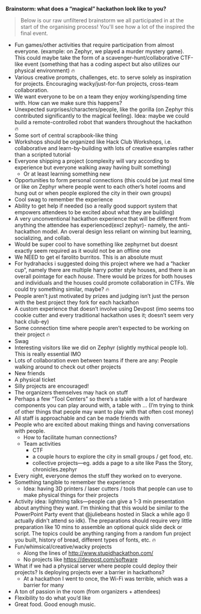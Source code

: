 **Brainstorm: what does a “magical” hackathon look like to you?**

> Below is our raw unfiltered brainstorm we all participated in at the start of the organising process! You'll see how a lot of the inspired the final event.

* Fun games/other activities that require participation from almost everyone. (example: on Zephyr, we played a murder mystery game). This could maybe take the form of a scavenger-hunt/collaborative CTF-like event (something that has a coding aspect but also utilizes our physical environment) 🔥
* Various creative prompts, challenges, etc. to serve solely as inspiration for projects. Encouraging wacky/just-for-fun projects, cross-team collaboration.
* We want everyone to be on a team they enjoy working/spending time with. How can we make sure this happens?
* Unexpected surprises/characters/people, like the gorilla (on Zephyr this contributed significantly to the magical feeling). Idea: maybe we could build a remote-controlled robot that wanders throughout the hackathon 🔥
* Some sort of central scrapbook-like thing
* Workshops should be organized like Hack Club Workshops, i.e. collaborative and learn-by-building with lots of creative examples rather than a scripted tutorial
* Everyone shipping a project (complexity will vary according to experience but everyone walking away having built something)
    * Or at least learning something new
* Opportunities to form personal connections (this could be just meal time or like on Zephyr where people went to each other’s hotel rooms and hung out or when people explored the city in their own groups)
* Cool swag to remember the experience 
* Ability to get help if needed (so a really good support system that empowers attendees to be excited about what they are building)
* A very unconventional hackathon experience that will be different from anything the attendee has experienced(excl zephyr)- namely, the anti-hackathon model. An overal design less reliant on winning but learning, socializing, and collab.
* Would be super cool to have something like zephyrnet but doesnt exactly seem required as it would not be an offline one
* We NEED to get el farolito burritos. This is an absolute must
* For hydrahacks i suggested doing this project where we had a “hacker cup”, namely there are multiple harry potter style houses, and there is an overall pointage for each _house_. There would be prizes for both houses and individuals and the houses could promote collaboration in CTFs. We could try something similar, maybe? 🔥
* People aren’t just motivated by prizes and judging isn’t just the person with the best project they fork for each hackathon
* A custom experience that doesn’t involve using Devpost (imo seems too cookie cutter and every traditional hackathon uses it; doesn’t seem very hack club-ey)
* Some connection time where people aren’t expected to be working on their project 🔥
* Swag
* Interesting visitors like we did on Zephyr (slightly mythical people lol). This is really essential IMO
* Lots of collaboration even between teams if there are any: People walking around to check out other projects
* New friends
* A physical ticket
* Silly projects are encouraged!
* The organizers themselves may hack on stuff
* Perhaps a few “Tool Centers” so there’s a table with a lot of hardware components you can play around with, a table with … (I’m trying to think of other things that people may want to play with that often cost money)
* All staff is approachable and can be made friends with
* People who are excited about making things and having conversations with people.
    * How to facilitate human connections?
   	 * Team activities
   		 * CTF
   		 * a couple hours to explore the city in small groups / get food, etc.
   		 * collective projects—eg. adds a page to a site like Pass the Story, chronicles.zephyr
* Every night, everyone demos the stuff they worked on to everyone.
* Something tangible to remember the experience
    * Idea: having 3D printers / laser cutters / tools that people can use to make physical things for their projects
* Activity idea: lightning talks—people can give a 1-3 min presentation about anything they want. I'm thinking that this would be similar to the PowerPoint Party event that @juliebeans hosted in Slack a while ago (I actually didn't attend so idk). The preparations should require very little preparation like 10 mins to assemble an optional quick slide deck or script. The topics could be anything ranging from a random fun project you built, history of bread, different types of fonts, etc. 🔥
* Fun/whimsical/creative/wacky projects
    * Along the lines of http://www.stupidhackathon.com/
    * No projects like https://devpost.com/software
* What if we had a physical server where people could deploy their projects? Is deploying projects ever a barrier in hackathons?
    * At a hackathon I went to once, the Wi-Fi was terrible, which was a barrier for many
* A ton of passion in the room (from organizers + attendees)
* Flexibility to do what you’d like
* Great food. Good enough music.

